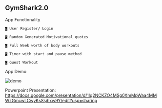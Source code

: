 GymShark2.0
-------------------------------------------------------------------------------------------------------------------------------------------------------------------------
App Functionality

    ◙ User Register/ Login
  
    ◙ Random Generated Motivational quotes
  
    ◙ Full Week worth of body workouts
  
    ◙ Timer with start and pause method
    
    ◙ Guest Workout
  

App Demo

   ![demo](https://user-images.githubusercontent.com/63178444/101105452-991dc480-359b-11eb-97c7-c0715326ced8.gif)

  

Powerpoint Presentation: https://docs.google.com/presentation/d/1lq2NCKZO4MSg0XmMpWaa4MMWzGmcwLCwyKsSsjhxw9Y/edit?usp=sharing

